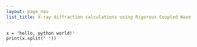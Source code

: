 ```yaml
---
layout: page_nav
list_title: X-ray diffraction calculations using Rigorous Coupled Wave Analysis
---
```


```{python}
x = 'hello, python world!'
print(x.split(' '))
```
